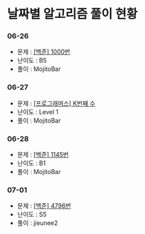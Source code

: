 # 날짜별 알고리즘 풀이 현황
### 06-26
- 문제 : [[백준] 1000번](https://www.acmicpc.net/problem/1000)
- 난이도 : B5
- 풀이 : MojitoBar

### 06-27
- 문제 : [[프로그래머스] K번째 수](https://programmers.co.kr/learn/courses/30/lessons/42748)
- 난이도 : Level 1
- 풀이 : MojitoBar

### 06-28
- 문제 : [[백준] 1145번](https://www.acmicpc.net/problem/1145)
- 난이도 : B1
- 풀이 : MojitoBar

### 07-01
- 문제 : [[백준] 4796번](https://www.acmicpc.net/problem/4796)
- 난이도 : S5
- 풀이 : jieunee2
